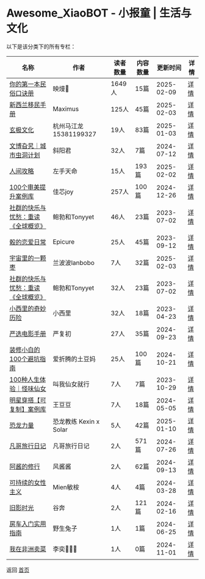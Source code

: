 # Awesome_XiaoBOT - 小报童 | 生活与文化

以下是该分类下的所有专栏：

| 名称 | 作者 | 读者数量 | 内容数量 | 更新时间 | 详情 |
|------|------|----------|----------|----------|------|
| [你的第一本民俗口诀册](https://xiaobot.net/p/xuanmenyouli?refer=0b133df9-27dc-423b-8101-639049001c13) | 映熳💓 | 1649人 | 15篇 |  2025-02-09 | [详情](data/xuanmenyouli.md) |
| [新西兰移民手册](https://xiaobot.net/p/NZmax77?refer=0b133df9-27dc-423b-8101-639049001c13) | Maximus | 125人 | 45篇 |  2025-02-03 | [详情](data/NZmax77.md) |
| [玄极文化](https://xiaobot.net/p/xuanjiwenhua?refer=0b133df9-27dc-423b-8101-639049001c13) | 杭州马江龙15381199327 | 19人 | 83篇 |  2025-01-03 | [详情](data/xuanjiwenhua.md) |
| [文博旮旯｜城市虫洞计划](https://xiaobot.net/p/wbgl01?refer=0b133df9-27dc-423b-8101-639049001c13) | 斜阳君 | 32人 | 7篇 |  2024-07-12 | [详情](data/wbgl01.md) |
| [人间攻略](https://xiaobot.net/p/astroweek?refer=0b133df9-27dc-423b-8101-639049001c13) | 左手天命 | 15人 | 193篇 |  2025-02-02 | [详情](data/astroweek.md) |
| [100个审美提升案例库](https://xiaobot.net/p/icecreamyql?refer=0b133df9-27dc-423b-8101-639049001c13) | 佳芯joy | 257人 | 100篇 |  2024-12-26 | [详情](data/icecreamyql.md) |
| [社群的快乐与忧愁：重读《全球概览》](https://xiaobot.net/p/backtowec2022?refer=0b133df9-27dc-423b-8101-639049001c13) | 鲍勃和Tonyyet | 46人 | 23篇 |  2023-07-02 | [详情](data/backtowec2022.md) |
| [骰的恋爱日常](https://xiaobot.net/p/lovedice?refer=0b133df9-27dc-423b-8101-639049001c13) | Epicure | 25人 | 45篇 |  2023-09-12 | [详情](data/lovedice.md) |
| [宇宙里的一颗枣](https://xiaobot.net/p/floatingjujube?refer=0b133df9-27dc-423b-8101-639049001c13) | 兰波波lanbobo | 7人 | 32篇 |  2025-02-03 | [详情](data/floatingjujube.md) |
| [社群的快乐与忧愁：重读《全球概览》](https://xiaobot.net/p/backtowec2022l?refer=0b133df9-27dc-423b-8101-639049001c13) | 鲍勃和Tonyyet | 32人 | 23篇 |  2023-07-02 | [详情](data/backtowec2022l.md) |
| [小西里的奇妙历险](https://xiaobot.net/p/Talk?refer=0b133df9-27dc-423b-8101-639049001c13) | 小西里 | 32人 | 18篇 |  2023-04-23 | [详情](data/Talk.md) |
| [严选电影手册](https://xiaobot.net/p/Zuosiyouxiang?refer=0b133df9-27dc-423b-8101-639049001c13) | 严复初 | 27人 | 35篇 |  2024-09-23 | [详情](data/Zuosiyouxiang.md) |
| [装修小白的100个避坑指南](https://xiaobot.net/p/zhuangxiubikeng?refer=0b133df9-27dc-423b-8101-639049001c13) | 爱折腾的土豆妈 | 25人 | 100篇 |  2024-10-21 | [详情](data/zhuangxiubikeng.md) |
| [100种人生体验｜怪味仙女](https://xiaobot.net/p/free1234?refer=0b133df9-27dc-423b-8101-639049001c13) | 叫我仙女就行 | 7人 | 7篇 |  2023-10-29 | [详情](data/free1234.md) |
| [明星穿搭【可复制】案例库](https://xiaobot.net/p/doelookcase1?refer=0b133df9-27dc-423b-8101-639049001c13) | 王豆豆 | 7人 | 18篇 |  2024-05-05 | [详情](data/doelookcase1.md) |
| [恐龙力量](https://xiaobot.net/p/NewbeingPower?refer=0b133df9-27dc-423b-8101-639049001c13) | 恐龙教练 Kexin x Solar | 5人 | 42篇 |  2025-01-10 | [详情](data/NewbeingPower.md) |
| [凡哥旅行日记](https://xiaobot.net/p/fange?refer=0b133df9-27dc-423b-8101-639049001c13) | 凡哥旅行日记 | 2人 | 571篇 |  2024-07-26 | [详情](data/fange.md) |
| [阿酱的修行](https://xiaobot.net/p/iceshadow1988?refer=0b133df9-27dc-423b-8101-639049001c13) | 风酱酱 | 2人 | 62篇 |  2024-09-13 | [详情](data/iceshadow1988.md) |
| [可持续的女性主义](https://xiaobot.net/p/zhouxuan2?refer=0b133df9-27dc-423b-8101-639049001c13) | Mien敏桉 | 4人 | 4篇 |  2024-03-28 | [详情](data/zhouxuan2.md) |
| [旧影时光](https://xiaobot.net/p/oldcool?refer=0b133df9-27dc-423b-8101-639049001c13) | 谷奔 | 2人 | 121篇 |  2024-02-16 | [详情](data/oldcool.md) |
| [房车入门实用指南](https://xiaobot.net/p/RV2024?refer=0b133df9-27dc-423b-8101-639049001c13) | 野生兔子 | 1人 | 1篇 |  2024-06-25 | [详情](data/RV2024.md) |
| [我在非洲卖菜](https://xiaobot.net/p/africa?refer=0b133df9-27dc-423b-8101-639049001c13) | 李奕👩🏻‍🌾 | 1人 | 0篇 |  2024-11-01 | [详情](data/africa.md) |


返回 [首页](../README.md)
